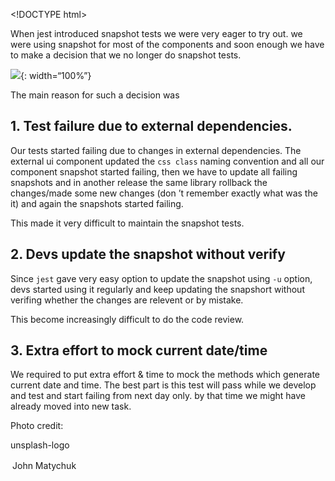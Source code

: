 &lt;!DOCTYPE html&gt;

When jest introduced snapshot tests we were very eager to try out. we were using snapshot for most of the components and soon enough we have to make a decision that we no longer do snapshot tests.

![](https://s3.ap-south-1.amazonaws.com/revathskumar-blog-images/2019/jest-snapshot/john-matychuk-590843-unsplash.jpg){: width=“100%”}

The main reason for such a decision was

<a href="#external-dependencies" id="external-dependencies" class="anchor"><em></em></a>1. Test failure due to external dependencies.
-------------------------------------------------------------------------------------------------------------------------------------

Our tests started failing due to changes in external dependencies. The external ui component updated the `css class` naming convention and all our component snapshot started failing, then we have to update all failing snapshots and in another release the same library rollback the changes/made some new changes (don ’t remember exactly what was the it) and again the snapshots started failing.

This made it very difficult to maintain the snapshot tests.

<a href="#devs" id="devs" class="anchor"><em></em></a>2. Devs update the snapshot without verify
------------------------------------------------------------------------------------------------

Since `jest` gave very easy option to update the snapshot using `-u` option, devs started using it regularly and keep updating the snapshort without verifing whether the changes are relevent or by mistake.

This become increasingly difficult to do the code review.

<a href="#current-date-time" id="current-date-time" class="anchor"><em></em></a>3. Extra effort to mock current date/time
-------------------------------------------------------------------------------------------------------------------------

We required to put extra effort & time to mock the methods which generate current date and time. The best part is this test will pass while we develop and test and start failing from next day only. by that time we might have already moved into new task.

Photo credit:

unsplash-logo

<span style="display:inline-block;padding:2px 3px">John Matychuk</span>
